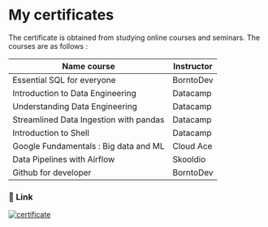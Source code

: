 # My certificates

The certificate is obtained from studying online courses and seminars. The courses are as follows :

| Name course | Instructor |
| ------ | ------ |
| Essential SQL for everyone | BorntoDev |
| Introduction to Data Engineering | Datacamp |
| Understanding Data Engineering | Datacamp |
| Streamlined Data Ingestion with pandas | Datacamp |
| Introduction to Shell | Datacamp |
| Google Fundamentals : Big data and ML | Cloud Ace |
| Data Pipelines with Airflow | Skooldio |
| Github for developer | BorntoDev |

### 🔗 Link
[![certificate](https://img.shields.io/badge/View%20site-Certificates-blue)](https://drive.google.com/drive/folders/1_o3ekgnN4iojz8_03MVNiY69pU6c-wfv?usp=share_link/)
